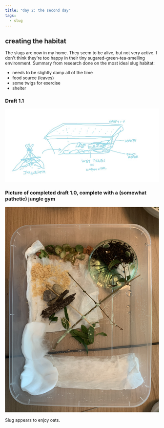 ```yaml
---
title: "day 2: the second day" 
tags: 
  - slug 
---
```

## creating the habitat 
The slugs are now in my home. They seem to be alive, but not very active. I don't think they're too happy in their tiny sugared-green-tea-smelling environment. Summary from research done on the most ideal slug habitat: 
  
  * needs to be slightly damp all of the time 
  * food source (leaves)
  * some twigs for exercise
  * shelter 
  
 
### **Draft 1.1**
![day-2-draft1-1](../assets/images/day-2-draft1-1.jpg) 

### **Picture of completed draft 1.0, complete with a (somewhat pathetic) jungle gym** 

![day-2-draft1-1-photo](../assets/images/day-2-draft1-1-photo.jpeg) 


Slug appears to enjoy oats. 
